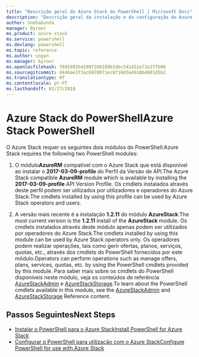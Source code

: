 ```yaml
---
title: "Descrição geral do Azure Stack do PowerShell | Microsoft Docs"
description: "Descrição geral da instalação e da configuração do Azure Stack do PowerShell."
author: SnehaGunda
manager: Byronr
ms.product: azure-stack
ms.service: powershell
ms.devlang: powershell
ms.topic: reference
ms.author: sngun
ms.manager: byronr
ms.openlocfilehash: f895992b4200f260189b3dbc541452e73a377b00
ms.sourcegitcommit: 8446ae373ac6928871ec8f10d3a4918b4601d5b2
ms.translationtype: HT
ms.contentlocale: pt-PT
ms.lasthandoff: 02/27/2018
---
```

# <a name="azure-stack-powershell"></a><span data-ttu-id="cbbf0-103">Azure Stack do PowerShell</span><span class="sxs-lookup"><span data-stu-id="cbbf0-103">Azure Stack PowerShell</span></span>

<span data-ttu-id="cbbf0-104">O Azure Stack requer os seguintes dois módulos do PowerShell:</span><span class="sxs-lookup"><span data-stu-id="cbbf0-104">Azure Stack requires the following two PowerShell modules:</span></span>  

1. <span data-ttu-id="cbbf0-105">O módulo**AzureRM** compatível com o Azure Stack que está disponível ao instalar o **2017-03-09-profile** do Perfil da Versão de API.</span><span class="sxs-lookup"><span data-stu-id="cbbf0-105">The Azure Stack compatible **AzureRM** module which is available by installing the **2017-03-09-profile** API Version Profile.</span></span> <span data-ttu-id="cbbf0-106">Os cmdlets instalados através deste perfil podem ser utilizados por utilizadores e operadores do Azure Stack.</span><span class="sxs-lookup"><span data-stu-id="cbbf0-106">The cmdlets installed by using this profile can be used by Azure Stack operators and users.</span></span>

2. <span data-ttu-id="cbbf0-107">A versão mais recente é a instalação **1.2.11** do módulo **AzureStack**.</span><span class="sxs-lookup"><span data-stu-id="cbbf0-107">The most current version is the **1.2.11** install of the **AzureStack** module.</span></span> <span data-ttu-id="cbbf0-108">Os cmdlets instalados através deste módulo apenas podem ser utilizados por operadores do Azure Stack.</span><span class="sxs-lookup"><span data-stu-id="cbbf0-108">The cmdlets installed by using this module can be used by Azure Stack operators only.</span></span> <span data-ttu-id="cbbf0-109">Os operadores podem realizar operações, tais como gerir ofertas, planos, serviços, quotas, etc., através dos cmdlets do PowerShell fornecidos por este módulo.</span><span class="sxs-lookup"><span data-stu-id="cbbf0-109">Operators can perform operations such as manage offers, plans, services, quotas, etc. by using the PowerShell cmdlets provided by this module.</span></span> <span data-ttu-id="cbbf0-110">Para saber mais sobre os cmdlets do PowerShell disponíveis neste módulo, veja os conteúdos de referência [AzureStackAdmin](https://docs.microsoft.com/powershell/module/azurerm.azurestackadmin/?view=azurestackps-1.2.11#azurerm.azurestackadmin) e [AzureStackStorage](https://docs.microsoft.com/powershell/module/azurerm.azurestackstorage/?view=azurestackps-1.2.11#azurerm.azurestackstorage).</span><span class="sxs-lookup"><span data-stu-id="cbbf0-110">To learn about the PowerShell cmdlets available in this module, see the [AzureStackAdmin](https://docs.microsoft.com/powershell/module/azurerm.azurestackadmin/?view=azurestackps-1.2.11#azurerm.azurestackadmin) and [AzureStackStorage](https://docs.microsoft.com/powershell/module/azurerm.azurestackstorage/?view=azurestackps-1.2.11#azurerm.azurestackstorage) Reference content.</span></span>

## <a name="next-steps"></a><span data-ttu-id="cbbf0-111">Passos Seguintes</span><span class="sxs-lookup"><span data-stu-id="cbbf0-111">Next Steps</span></span>

* [<span data-ttu-id="cbbf0-112">Instalar o PowerShell para o Azure Stack</span><span class="sxs-lookup"><span data-stu-id="cbbf0-112">Install PowerShell for Azure Stack</span></span>](https://docs.microsoft.com/azure/azure-stack/azure-stack-powershell-install?view=azurestackps-1.2.9&toc=%2fpowershell%2fmodule%2ftoc.json%3fview%3dazurestackps-1.2.9&view=azurestackps-1.2.9)
* [<span data-ttu-id="cbbf0-113">Configurar o PowerShell para utilização com o Azure Stack</span><span class="sxs-lookup"><span data-stu-id="cbbf0-113">Configure PowerShell for use with Azure Stack</span></span>](https://docs.microsoft.com/azure/azure-stack/azure-stack-powershell-configure?view=azurestackps-1.2.9&toc=%2fpowershell%2fmodule%2ftoc.json%3fview%3dazurestackps-1.2.9&view=azurestackps-1.2.9)
